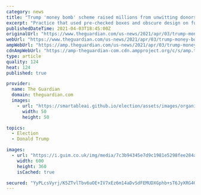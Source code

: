 ```yaml
---
category: news
title: "Trump 'money bomb' scheme raised millions from unwitting donors – report"
excerpt: "Practice that used pre-checked boxes and obscure design on fundraising emails condemned as ‘unethical and inappropriate’ Last modified on Sat 3 Apr 2021 15.45 EDT Donald Trump’s 2020 presidential campaign used pre-checked boxes and obscure design on ..."
publishedDateTime: 2021-04-03T18:45:00Z
originalUrl: "https://www.theguardian.com/us-news/2021/apr/03/trump-money-bomb-scheme-republican-fundraising-2020"
webUrl: "https://www.theguardian.com/us-news/2021/apr/03/trump-money-bomb-scheme-republican-fundraising-2020"
ampWebUrl: "https://amp.theguardian.com/us-news/2021/apr/03/trump-money-bomb-scheme-republican-fundraising-2020"
cdnAmpWebUrl: "https://amp-theguardian-com.cdn.ampproject.org/c/s/amp.theguardian.com/us-news/2021/apr/03/trump-money-bomb-scheme-republican-fundraising-2020"
type: article
quality: 124
heat: 124
published: true

provider:
  name: The Guardian
  domain: theguardian.com
  images:
    - url: "https://smartableai.github.io/election/assets/images/organizations/theguardian.com-50x50.jpg"
      width: 50
      height: 50

topics:
  - Election
  - Donald Trump

images:
  - url: "https://i.guim.co.uk/img/media/7c3b94345e7d9c1981e5298fee284a4497087e54/0_125_3500_2099/master/3500.jpg?width=300&quality=45&auto=format&fit=max&dpr=2&s=a7aba3783a09ff47a21884a828bfcfa9"
    width: 600
    height: 360
    isCached: true

secured: "YyPLcsVyrj/K5ZTvlTbv6uOE+IV7xEz6m14aDvSdFEMUDXGphb+sT6JyXRG4G8ckcND4ry7Yau3vJYJiNzwA5ahk4pus7bxJFrJHDECEMCGpaxCiIRu4nyiUSEnkWNWVTu9Ufm4upoHPY2RdnWelHPWyUHTy7AqWjdU3kIxQQCsSBiotcRztahEUoG9gL3yVHEosHD0d9lq1cnWUIHihHiQLOJmh/NoneHEGY/zjnYT1BKKlZ/lnL/zT/LtF+O3pW6JjhJEv2vP6nZm50y1s2rNdd2S5P9Hbg66uoo3c/lGYSHI+hMVn7JlLYc63o9/OAr0ZZQcVz7QDxqSJ8/3G4Bp/1SXSJZfAKVQ2xGJh5Ig=;bhFAnFwlaYGi6X3AWuePXg=="
---
```


